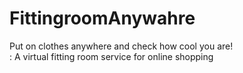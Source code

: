 # FittingroomAnywahre
Put on clothes anywhere and check how cool you are!<br>
: A virtual fitting room service for online shopping
